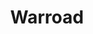 ---
title: "Warroad"
hashtag: "warroad"
tags:
  - Cities I have worked in
  - City
  - Minnesota
---